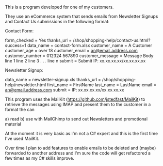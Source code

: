 ﻿This is a program developed for one of my customers.

They use an eCommerce system that sends emails from Newsletter Signups and Contact Us submissions in the following format:

Contact Form:

form_checked = Yes
thanks_url = /shop/shopping-help/contact-us.html?success=1
data_name = contact-form.xlsx
customer_name = A Customer
customer_age = over 18
customer_email = an@email.address.com
customer_number = 012324 567890
customer_message = Message Body line 1
line 2
line 3
.
.
.
line n
submit = Submit
IP: xx.xx.xx.xx/xx.xx.xx.xx

Newsletter Signup:

data_name = newsletter-signup.xls
thanks_url = /shop/shopping-help/newsletter.html
first_name = FirstName
last_name = LastName
email = an@email.address.com
submit =
IP: xx.xx.xx.xx/xx.xx.xx.xx

This program uses the MailKit (https://github.com/jstedfast/MailKit) to retrieve the messages using IMAP and present them to the customer in a format the can 

a) read
b) use with MailChimp to send out Newsletters and promotional material

At the moment it is very basic as I'm not a C# expert and this is the first time I've used MailKit.

Over time I plan to add features to enable emails to be deleted and (maybe) forwarded to another address and I'm sure the code will get refactored a few times as my C# skills improve.